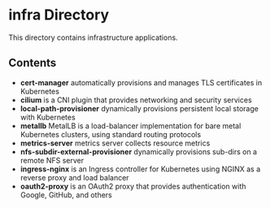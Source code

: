 # infra Directory

This directory contains infrastructure applications.

## Contents

- **cert-manager** automatically provisions and manages TLS certificates in Kubernetes
- **cilium** is a CNI plugin that provides networking and security services
- **local-path-provisioner** dynamically provisions persistent local storage with Kubernetes
- **metallb** MetalLB is a load-balancer implementation for bare metal Kubernetes clusters, using standard routing protocols
- **metrics-server** metrics server collects resource metrics
- **nfs-subdir-external-provisioner** dynamically provisions sub-dirs on a remote NFS server
- **ingress-nginx** is an Ingress controller for Kubernetes using NGINX as a reverse proxy and load balancer
- **oauth2-proxy** is an OAuth2 proxy that provides authentication with Google, GitHub, and others
